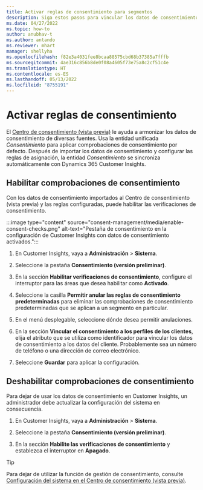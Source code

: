 ```yaml
---
title: Activar reglas de consentimiento para segmentos
description: Siga estos pasos para vincular los datos de consentimiento y activar las verificaciones de consentimiento en Dynamics 365 Customer Insights. Un administrador también puede deshabilitar las verificaciones de consentimiento.
ms.date: 04/27/2022
ms.topic: how-to
author: anubhav-t
ms.author: antando
ms.reviewer: mhart
manager: shellyha
ms.openlocfilehash: f82e3a4031fee8bcaa88575cbd68b37385a7fffb
ms.sourcegitcommit: 4ae316c856b8de0f08a4605f73e75a8c2cf51c4e
ms.translationtype: HT
ms.contentlocale: es-ES
ms.lasthandoff: 05/13/2022
ms.locfileid: "8755191"
---
```

# <a name="activate-consent-rules"></a>Activar reglas de consentimiento

El [Centro de consentimiento (vista previa)](consent-management/overview.md) le ayuda a armonizar los datos de consentimiento de diversas fuentes. Usa la entidad unificada *Consentimiento* para aplicar comprobaciones de consentimiento por defecto. Después de importar los datos de consentimiento y configurar las reglas de asignación, la entidad *Consentimiento* se sincroniza automáticamente con Dynamics 365 Customer Insights.

## <a name="enable-consent-checks"></a>Habilitar comprobaciones de consentimiento

Con los datos de consentimiento importados al Centro de consentimiento (vista previa) y las reglas configuradas, puede habilitar las verificaciones de consentimiento. 

:::image type="content" source="consent-management/media/enable-consent-checks.png" alt-text="Pestaña de consentimiento en la configuración de Customer Insights con datos de consentimiento activados.":::

1. En Customer Insights, vaya a **Administración** > **Sistema**.

1. Seleccione la pestaña **Consentimiento (versión preliminar)**.

1. En la sección **Habilitar verificaciones de consentimiento**, configure el interruptor para las áreas que desea habilitar como **Activado**.

1. Seleccione la casilla **Permitir anular las reglas de consentimiento predeterminadas** para eliminar las comprobaciones de consentimiento predeterminadas que se aplican a un segmento en particular. 

1. En el menú desplegable, seleccione dónde desea permitir anulaciones.     

1. En la sección **Vincular el consentimiento a los perfiles de los clientes**, elija el atributo que se utiliza como identificador para vincular los datos de consentimiento a los datos del cliente. Probablemente sea un número de teléfono o una dirección de correo electrónico. 

1. Seleccione **Guardar** para aplicar la configuración.

## <a name="disable-consent-checks"></a>Deshabilitar comprobaciones de consentimiento

Para dejar de usar los datos de consentimiento en Customer Insights, un administrador debe actualizar la configuración del sistema en consecuencia.

1. En Customer Insights, vaya a **Administración** > **Sistema**.

1. Seleccione la pestaña **Consentimiento (versión preliminar)**.

1. En la sección **Habilite las verificaciones de consentimiento** y establezca el interruptor en **Apagado**.

> [!TIP]
> Para dejar de utilizar la función de gestión de consentimiento, consulte [Configuración del sistema en el Centro de consentimiento (vista previa)](consent-management/system-settings.md).
